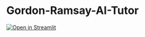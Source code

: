 # Gordon-Ramsay-AI-Tutor
[![Open in Streamlit](https://static.streamlit.io/badges/streamlit_badge_black_white.svg)](https://chatbot-8eqzu4tw5mc.streamlit.app/)

